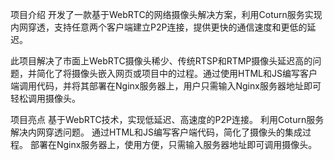 项目介绍
开发了一款基于WebRTC的网络摄像头解决方案，利用Coturn服务实现内网穿透，支持任意两个客户端建立P2P连接，提供更快的通信速度和更低的延迟。

此项目解决了市面上WebRTC摄像头稀少、传统RTSP和RTMP摄像头延迟高的问题，并简化了将摄像头嵌入网页或项目中的过程。通过使用HTML和JS编写客户端调用代码，并将其部署在Nginx服务器上，用户只需输入Nginx服务器地址即可轻松调用摄像头。

项目亮点
基于WebRTC技术，实现低延迟、高速度的P2P连接。
利用Coturn服务解决内网穿透问题。
通过HTML和JS编写客户端代码，简化了摄像头的集成过程。
部署在Nginx服务器上，使用方便，只需输入服务器地址即可调用摄像头。
